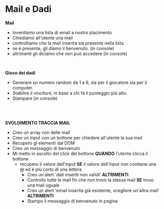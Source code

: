 # Mail e Dadi

**Mail**

- Inventiamo una lista di email a nostro piacimento
- Chiediamo all'utente una mail
- controlliamo che la mail inserita sia presente nella lista
- se è presente, gli diamo il benvenuto. (in console)
- altrimenti gli diciamo che non può accedere (in console)

<br>

**Gioco dei dadi**
<br>

- Generare un numero random da 1 a 6, sia per il giocatore sia per il computer.
- Stabilire il vincitore, in base a chi fa il punteggio più alto.
- Stampare (in console)

<br>
<br>

**SVOLGIMENTO TRACCIA MAIL**

- Creo un array con delle mail
- Creo un input con un bottone per chiedere all'utente la sua mail
- Recupero gl elementi dal DOM
- Creo un messaggio di benvenuto 
- Mi metto in ascolto del click del bottone
  **QUANDO** l'utente clicca il bottone 
  - recupero il valore dell'input
    **SE** il valore dell'input non contiene una @ ed è più corto di una lettera
    - Creo un alert 'dati inseriti non validi'
    **ALTRIMENTI** 
    - Controllo tutte le mail fin che non trovo la stessa     mail 
      **SE** trovo una mail uguale
    - Creo un alert 'email inserita già esistente, scegliere un'altra mail'
    **ALTRIMENTI**
    - Stampo il messaggio di benvenuto in pagina

